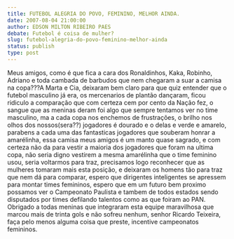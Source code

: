 ```yaml
---
title: FUTEBOL ALEGRIA DO POVO, FEMININO, MELHOR AINDA.
date: 2007-08-04 21:00:00
author: EDSON MILTON RIBEIRO PAES
debate: Futebol é coisa de mulher?
slug: futebol-alegria-do-povo-feminino-melhor-ainda
status: publish 
type: post
---
```


Meus amigos, como é que fica a cara dos Ronaldinhos, Kaka, Robinho, Adriano e toda cambada de barbudos que nem chegaram a suar a camisa na copa???A Marta e Cia, deixaram bem claro para que quiz entender que o futebol masculino já era, os mercenarios de plantão dançaram, ficou ridiculo a comparação que com certeza cem por cento da Nação fez, o sangue que as meninas deram foi algo que sempre tentamos ver no time masculino, ma a cada copa nos enchemos de frustrações, o brilho nos olhos dos nossos(sera??) jogadores é dourado e o delas e verde e amarelo, parabens a cada uma das fantasticas jogadores que souberam honrar a amarélinha, essa camisa meus amigos é um manto quase sagrado, e com certeza não da para vestir a maioria dos jogadores que foram na ultima copa, não seria digno vestirem a mesma amarélinha que o time feminino usou, seria voltarmos para traz, precisamos logo reconhecer que as mulheres tomaram mais esta posição, e deixaram os homens tão para traz que nem dá para comparar, espero que dirigentes inteligentes se apressem para montar times femininos, espero que em um futuro bem proximo possamos ver o Campeonato Paulista e tambem de todos estados sendo disputados por times defilando talentos como as que foiram ao PAN. Obrigado a todas meninas que integraram esta equipe maravilhosa que marcou mais de trinta gols e não sofreu nenhum, senhor Ricardo Teixeira, faça pelo menos alguma coisa que preste, incentive campeonatos femininos.
